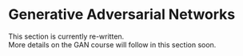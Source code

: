 # Generative Adversarial Networks

This section is currently re-written.\
More details on the GAN course will follow in this section soon.
